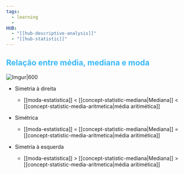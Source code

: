 ```yaml
---
tags:
  - learning
  - 
HUB:
  - "[[hub-descriptive-analysis]]"
  - "[[hub-statistic]]"
---
```


## <font color = #39b8fa> Relação entre média, mediana e moda</font>

![Imgur|600](https://i.imgur.com/7cfjGXH.png)

- Simetria à direita 
	-  [[moda-estatistica]] < [[concept-statistic-mediana|Mediana]] < [[concept-statistic-media-aritmetica|média aritimética]]

- Simétrica
	-  [[moda-estatistica]] = [[concept-statistic-mediana|Mediana]] = [[concept-statistic-media-aritmetica|média aritimética]]

- Simetria à esquerda
	-  [[moda-estatistica]] > [[concept-statistic-mediana|Mediana]] > [[concept-statistic-media-aritmetica|média aritimética]]

